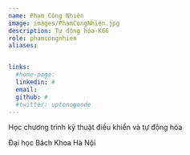 ```yaml
---
name: Phạm Công Nhiên
image: images/PhamCongNhien.jpg
description: Tự động hóa-K66
role: phamcongnhien
aliases:


links:
  #home-page: 
  linkedin: #
  email: 
  github: #
  #twitter: uptonogoode
---
```


Học chương trình kỹ thuật điều khiển và tự động hóa

Đại học Bách Khoa Hà Nội
